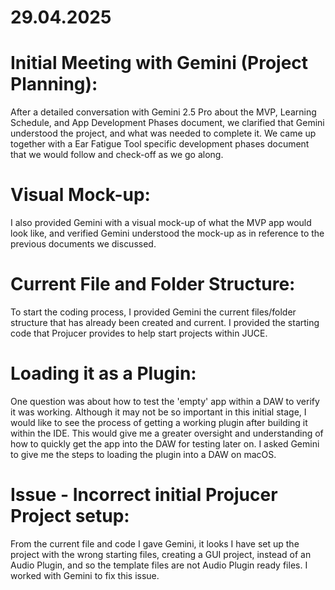 # 29.04.2025

# Initial Meeting with Gemini (Project Planning):
After a detailed conversation with Gemini 2.5 Pro about the MVP, Learning Schedule, and App Development Phases document, we clarified that Gemini understood the project, and what was needed to complete it. We came up together with a Ear Fatigue Tool specific development phases document that we would follow and check-off as we go along.

# Visual Mock-up:
I also provided Gemini with a visual mock-up of what the MVP app would look like, and verified Gemini understood the mock-up as in reference to the previous documents we discussed.

# Current File and Folder Structure:
To start the coding process, I provided Gemini the current files/folder structure that has already been created and current. I provided the starting code that Projucer provides to help start projects within JUCE.

# Loading it as a Plugin:
One question was about how to test the 'empty' app within a DAW to verify it was working. Although it may not be so important in this initial stage, I would like to see the process of getting a working plugin after building it within the IDE. This would give me a greater oversight and understanding of how to quickly get the app into the DAW for testing later on. I asked Gemini to give me the steps to loading the plugin into a DAW on macOS.

# Issue - Incorrect initial Projucer Project setup:
From the current file and code I gave Gemini, it looks I have set up the project with the wrong starting files, creating a GUI project, instead of an Audio Plugin, and so the template files are not Audio Plugin ready files. I worked with Gemini to fix this issue. 